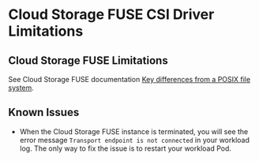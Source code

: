 # Cloud Storage FUSE CSI Driver Limitations

## Cloud Storage FUSE Limitations
See Cloud Storage FUSE documentation [Key differences from a POSIX file system](https://cloud.google.com/storage/docs/gcs-fuse).

## Known Issues
- When the Cloud Storage FUSE instance is terminated, you will see the error message `Transport endpoint is not connected` in your workload log. The only way to fix the issue is to restart your workload Pod.